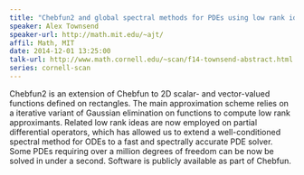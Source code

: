 ```yaml
---
title: "Chebfun2 and global spectral methods for PDEs using low rank ideas."
speaker: Alex Townsend
speaker-url: http://math.mit.edu/~ajt/
affil: Math, MIT
date: 2014-12-01 13:25:00
talk-url: http://www.math.cornell.edu/~scan/f14-townsend-abstract.html
series: cornell-scan
---
```


Chebfun2 is an extension of Chebfun to 2D scalar- and vector-valued 
functions defined on rectangles. The main approximation scheme 
relies on a iterative variant of Gaussian elimination on functions 
to compute low rank approximants. Related low rank ideas are now 
employed on partial differential operators, which has allowed us to 
extend a well-conditioned spectral method for ODEs to a fast and 
spectrally accurate PDE solver. Some PDEs requiring over a million
degrees of freedom can be now be solved in under a second. Software 
is publicly available as part of Chebfun.

